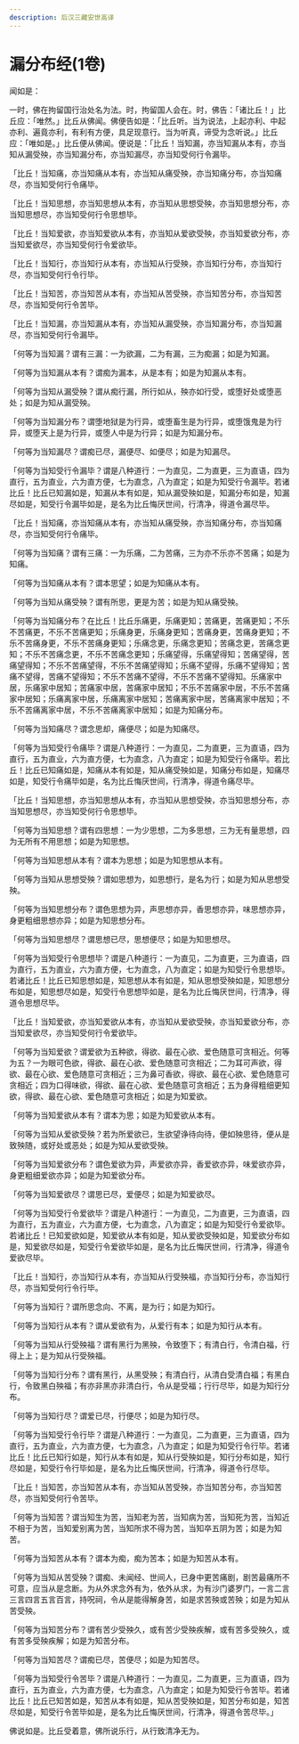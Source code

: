 ```yaml
---
description: 后汉三藏安世高译
---
```


# 漏分布经(1卷)

闻如是：

一时，佛在拘留国行治处名为法。时，拘留国人会在。时，佛告：「诸比丘！」比丘应：「唯然。」比丘从佛闻。佛便告如是：「比丘听。当为说法，上起亦利、中起亦利、遍竟亦利，有利有方便，具足现意行。当为听真，谛受为念听说。」比丘应：「唯如是。」比丘便从佛闻。便说是：「比丘！当知漏，亦当知漏从本有，亦当知从漏受殃，亦当知漏分布，亦当知漏尽，亦当知受何行令漏毕。

「比丘！当知痛，亦当知痛从本有，亦当知从痛受殃，亦当知痛分布，亦当知痛尽，亦当知受何行令痛毕。

「比丘！当知思想，亦当知思想从本有，亦当知从思想受殃，亦当知思想分布，亦当知思想尽，亦当知受何行令思想毕。

「比丘！当知爱欲，亦当知爱欲从本有，亦当知从爱欲受殃，亦当知爱欲分布，亦当知爱欲尽，亦当知受何行令爱欲毕。

「比丘！当知行，亦当知行从本有，亦当知从行受殃，亦当知行分布，亦当知行尽，亦当知受何行令行毕。

「比丘！当知苦，亦当知苦从本有，亦当知从苦受殃，亦当知苦分布，亦当知苦尽，亦当知受何行令苦毕。

「比丘！当知漏，亦当知漏从本有，亦当知从漏受殃，亦当知漏分布，亦当知漏尽，亦当知受何行令漏毕。

「何等为当知漏？谓有三漏：一为欲漏，二为有漏，三为痴漏；如是为知漏。

「何等为当知漏从本有？谓痴为漏本，从是本有；如是为知漏从本有。

「何等为当知从漏受殃？谓从痴行漏，所行如从，殃亦如行受，或堕好处或堕恶处；如是为知从漏受殃。

「何等为当知漏分布？谓堕地狱是为行异，或堕畜生是为行异，或堕饿鬼是为行异，或堕天上是为行异，或堕人中是为行异；如是为知漏分布。

「何等为当知漏尽？谓痴已尽，漏便尽、如便尽；如是为知漏尽。

「何等为当知受行令漏毕？谓是八种道行：一为直见，二为直更，三为直语，四为直行，五为直业，六为直方便，七为直念，八为直定；如是为知受行令漏毕。若诸比丘！比丘已知漏如是，知漏从本有如是，知从漏受殃如是，知漏分布如是，知漏尽如是，知受行令漏毕如是，是名为比丘悔厌世间，行清净，得道令漏尽毕。

「比丘！当知痛，亦当知痛从本有，亦当知从痛受殃，亦当知痛分布，亦当知痛尽，亦当知受何行令痛毕。

「何等为当知痛？谓有三痛：一为乐痛，二为苦痛，三为亦不乐亦不苦痛；如是为知痛。

「何等为当知痛从本有？谓本思望；如是为知痛从本有。

「何等为当知从痛受殃？谓有所思，更是为苦；如是为知从痛受殃。

「何等为当知痛分布？在比丘！比丘乐痛更，乐痛更知；苦痛更，苦痛更知；不乐不苦痛更，不乐不苦痛更知；乐痛身更，乐痛身更知；苦痛身更，苦痛身更知；不乐不苦痛身更，不乐不苦痛身更知；乐痛念更，乐痛念更知；苦痛念更，苦痛念更知；不乐不苦痛念更，不乐不苦痛念更知；乐痛望得，乐痛望得知；苦痛望得，苦痛望得知；不乐不苦痛望得，不乐不苦痛望得知；乐痛不望得，乐痛不望得知；苦痛不望得，苦痛不望得知；不乐不苦痛不望得，不乐不苦痛不望得知。乐痛家中居，乐痛家中居知；苦痛家中居，苦痛家中居知；不乐不苦痛家中居，不乐不苦痛家中居知；乐痛离家中居，乐痛离家中居知；苦痛离家中居，苦痛离家中居知；不乐不苦痛离家中居，不乐不苦痛离家中居知；如是为知痛分布。

「何等为当知痛尽？谓念思却，痛便尽；如是为知痛尽。

「何等为当知受行令痛毕？谓是八种道行：一为直见，二为直更，三为直语，四为直行，五为直业，六为直方便，七为直念，八为直定；如是为知受行令痛毕。若比丘！比丘已知痛如是，知痛从本有如是，知从痛受殃如是，知痛分布如是，知痛尽如是，知受行令痛毕如是，名为比丘悔厌世间，行清净，得道令痛尽毕。

「比丘！当知思想，亦当知思想从本有，亦当知从思想受殃，亦当知思想分布，亦当知思想尽，亦当知受何行令思想毕。

「何等为当知思想？谓有四思想：一为少思想，二为多思想，三为无有量思想，四为无所有不用思想；如是为知思想。

「何等为当知思想从本有？谓本为思想；如是为知思想从本有。

「何等为当知从思想受殃？谓如思想为，如思想行，是名为行；如是为知从思想受殃。

「何等为当知思想分布？谓色思想为异，声思想亦异，香思想亦异，味思想亦异，身更粗细思想亦异；如是为知思想分布。

「何等为当知思想尽？谓思想已尽，思想便尽；如是为知思想尽。

「何等为当知受行令思想毕？谓是八种道行：一为直见，二为直更，三为直语，四为直行，五为直业，六为直方便，七为直念，八为直定；如是为知受行令思想毕。若诸比丘！比丘已知思想如是，知思想从本有如是，知从思想受殃如是，知思想分布如是，知思想尽如是，知受行令思想毕如是，是名为比丘悔厌世间，行清净，得道令思想尽毕。

「比丘！当知爱欲，亦当知爱欲从本有，亦当知从爱欲受殃，亦当知爱欲分布，亦当知爱欲尽，亦当知受何行令爱欲毕。

「何等为当知爱欲？谓爱欲为五种欲，得欲、最在心欲、爱色随意可贪相近。何等为五？一为眼可色欲，得欲、最在心欲、爱色随意可贪相近；二为耳可声欲，得欲、最在心欲、爱色随意可贪相近；三为鼻可香欲，得欲、最在心欲、爱色随意可贪相近；四为口得味欲，得欲、最在心欲、爱色随意可贪相近；五为身得粗细更知欲，得欲、最在心欲、爱色随意可贪相近；如是为知爱欲。

「何等为当知爱欲从本有？谓本为思；如是为知爱欲从本有。

「何等为当知从爱欲受殃？若为所爱欲已，生欲望诤待向待，便如殃思待，便从是致殃随，或好处或恶处；如是为知从爱欲受殃。

「何等为当知爱欲分布？谓色爱欲为异，声爱欲亦异，香爱欲亦异，味爱欲亦异，身更粗细爱欲亦异；如是为知爱欲分布。

「何等为当知爱欲尽？谓思已尽，爱便尽；如是为知爱欲尽。

「何等为当知受行令爱欲毕？谓是八种道行：一为直见，二为直更，三为直语，四为直行，五为直业，六为直方便，七为直念，八为直定；如是为知受行令爱欲毕。若诸比丘！已知爱欲如是，知爱欲从本有如是，知从爱欲受殃如是，知爱欲分布如是，知爱欲尽如是，知受行令爱欲毕如是，是名为比丘悔厌世间，行清净，得道令爱欲尽毕。

「比丘！当知行，亦当知行从本有，亦当知从行受殃福，亦当知行分布，亦当知行尽，亦当知受何行令行毕。

「何等为当知行？谓所思念向、不离，是为行；如是为知行。

「何等为当知行从本有？谓从爱欲有为，从爱行有本；如是为知行从本有。

「何等为当知从行受殃福？谓有黑行为黑殃，令致堕下；有清白行，令清白福，行得上上；是为知从行受殃福。

「何等为当知行分布？谓有黑行，从黑受殃；有清白行，从清白受清白福；有黑白行，令致黑白殃福；有亦非黑亦非清白行，令从是受福；行行尽毕，如是为知行分布。

「何等为当知行尽？谓爱已尽，行便尽；如是为知行尽。

「何等为当知受行令行毕？谓是八种道行：一为直见，二为直更，三为直语，四为直行，五为直业，六为直方便，七为直念，八为直定；如是为知受行令行毕。若诸比丘！比丘已知行如是，知行从本有如是，知从行受殃如是，知行分布如是，知行尽如是，知受行令行毕如是，是名为比丘悔厌世间，行清净，得道令行尽毕。

「比丘！当知苦，亦当知苦从本有，亦当知从苦受殃，亦当知苦分布，亦当知苦尽，亦当知受何行令苦毕。

「何等为当知苦？谓当知生为苦，当知老为苦，当知病为苦，当知死为苦，当知近不相于为苦，当知爱别离为苦，当知所求不得为苦，当知卒五阴为苦；如是为知苦。

「何等为当知苦从本有？谓本为痴，痴为苦本；如是为知苦从本有。

「何等为当知从苦受殃？谓痴、未闻经、世间人，已身中更苦痛剧，剧苦最痛所不可意，应当从是念断。为从外求念外有为，依外从求，为有沙门婆罗门，一言二言三言四言五言百言，持呪祠，令从是能得解身苦，如是求苦殃或苦殃；如是为知从苦受殃。

「何等为当知苦分布？谓有苦少受殃久，或有苦少受殃疾解，或有苦多受殃久，或有苦多受殃疾解；如是为知苦分布。

「何等为当知苦尽？谓痴已尽，苦便尽；如是为知苦尽。

「何等为当知受行令苦毕？谓是八种道行：一为直见，二为直更，三为直语，四为直行，五为直业，六为直方便，七为直念，八为直定；如是为知受行令苦毕。若诸比丘！比丘已知苦如是，知苦从本有如是，知从苦受殃如是，知苦分布如是，知苦尽如是，知受行令苦毕如是，是名为比丘悔厌世间，行清净，得道令苦尽毕。」

佛说如是。比丘受着意，佛所说乐行，从行致清净无为。
